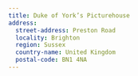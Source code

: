 ```yaml
---
title: Duke of York’s Picturehouse
address:
  street-address: Preston Road
  locality: Brighton
  region: Sussex
  country-name: United Kingdom
  postal-code: BN1 4NA
---
```

